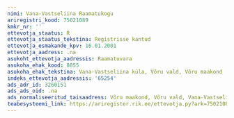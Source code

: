 ```yaml
---
nimi: Vana-Vastseliina Raamatukogu
ariregistri_kood: 75021089
kmkr_nr: ''
ettevotja_staatus: R
ettevotja_staatus_tekstina: Registrisse kantud
ettevotja_esmakande_kpv: 16.01.2001
ettevotja_aadress: .na
asukoht_ettevotja_aadressis: Raamatuvara
asukoha_ehak_kood: 8855
asukoha_ehak_tekstina: Vana-Vastseliina küla, Võru vald, Võru maakond
indeks_ettevotja_aadressis: '65254'
ads_adr_id: 3260151
ads_ads_oid: .na
ads_normaliseeritud_taisaadress: Võru maakond, Võru vald, Vana-Vastseliina küla, Raamatuvara
teabesysteemi_link: https://ariregister.rik.ee/ettevotja.py?ark=75021089&ref=rekvisiidid
---
```

